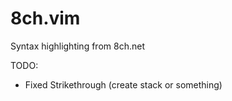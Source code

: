 # 8ch.vim
Syntax highlighting from 8ch.net

TODO:
- Fixed Strikethrough (create stack or something)
